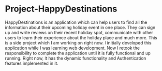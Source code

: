 # Project-HappyDestinations
HappyDestinations is an application which can help users to find all the information about their upcoming holiday event in one place. They can sign up and write reviews on their recent holiday spot, communicate with other users to learn their experience about the holiday place and much more. This is a side project which I am working on right now. I initially developed this application while I was learning web development. Now I retook the responsibility to complete the application until it is fully functional and up running. Right now, It has the dynamic functionality and Authentication features implemented in it. 
